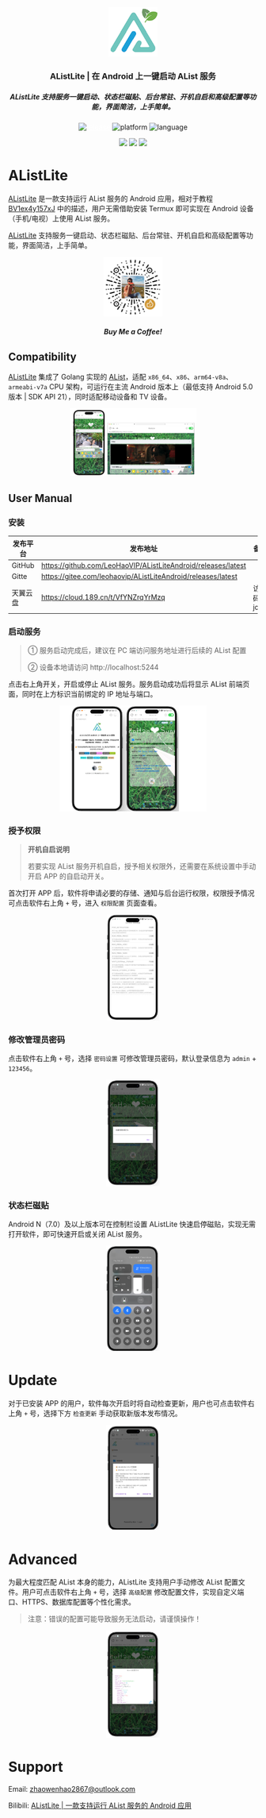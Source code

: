<p align="center"><a href="https://github.com/LeoHaoVIP/AListLiteAndroid" target="_blank" rel="noopener noreferrer"><img width="100" src="./README/ic_launcher.png" alt="yoga logo"></a></p>
<h3 align="center">AListLite | 在 Android 上一键启动 AList 服务</h3>
<h5 align="center">AListLite 支持服务一键启动、状态栏磁贴、后台常驻、开机自启和高级配置等功能，界面简洁，上手简单。</h5>
<p align="center">
    <a href="https://github.com/LeoHaoVIP/AListLiteAndroid/releases" style="color: white" target="_blank"
       rel="noopener noreferrer">
        <img alt="release" src="https://img.shields.io/github/v/release/LeoHaoVIP/AListLiteAndroid"/>
    </a>
    <img alt="platform" src="https://img.shields.io/badge/platform-android-f079f4.svg"/>
    <img alt="language" src="https://img.shields.io/badge/language-java|go-green.svg"/>
</p>
<p align="center">
    <a href="https://alist.nn.ci/zh/guide/drivers/common.html" style="color: white" target="_blank"
       rel="noopener noreferrer">
        <img src="https://img.shields.io/badge/挂载教程-338888.svg"/>
    </a>
    <a href="https://github.com/LeoHaoVIP/AListLiteAndroid/issues" style="color: white" target="_blank"
       rel="noopener noreferrer">
        <img src="https://img.shields.io/badge/问题反馈-00ccff.svg"/>
    </a>
    <a href="mailto:zhaowenhao2867@outlook.com" style="color: white" target="_blank"
       rel="noopener noreferrer">
        <img src="https://img.shields.io/badge/联系开发者-339966.svg"/>
    </a>
</p>


# AListLite

[AListLite](https://github.com/LeoHaoVIP/AListLiteAndroid) 是一款支持运行 AList 服务的 Android 应用，相对于教程 [BV1ex4y157xJ](https://www.bilibili.com/video/BV1ex4y157xJ) 中的描述，用户无需借助安装 Termux 即可实现在 Android 设备（手机/电视）上使用 AList 服务。

[AListLite](https://github.com/LeoHaoVIP/AListLiteAndroid) 支持服务一键启动、状态栏磁贴、后台常驻、开机自启和高级配置等功能，界面简洁，上手简单。

<p align="center"><img width="120" src="./README/rewardcode.png" alt="yoga logo"></p>
<h5 align="center">Buy Me a Coffee!</h5>

## Compatibility

[AListLite](https://github.com/LeoHaoVIP/AListLiteAndroid) 集成了 Golang 实现的 [AList](https://github.com/alist-org/alist)，适配 `x86_64`、`x86`、`arm64-v8a`、`armeabi-v7a` CPU 架构，可运行在主流 Android 版本上（最低支持 Android 5.0 版本 | SDK API 21），同时适配移动设备和 TV 设备。

<center class="half">
<img src="./README/demo-devices.png" alt="多设备演示" style="zoom:30%"/>
</center>



## User Manual

### 安装

| 发布平台 | 发布地址                                                     | 备注         |
| -------- | ------------------------------------------------------------ | ------------ |
| GitHub   | https://github.com/LeoHaoVIP/AListLiteAndroid/releases/latest |              |
| Gitte    | https://gitee.com/leohaovip/AListLiteAndroid/releases/latest |              |
| 天翼云盘 | https://cloud.189.cn/t/VfYNZrqYrMzq                          | 访问码：jc08 |

### 启动服务

> ① 服务启动完成后，建议在 PC 端访问服务地址进行后续的 AList 配置
>
> ② 设备本地请访问 http://localhost:5244

点击右上角开关，开启或停止 AList 服务。服务启动成功后将显示 AList 前端页面，同时在上方标识当前绑定的 IP 地址与端口。

<center class="half">
<img src="./README/main-page.png" alt="APP 主页面" style="zoom:30%"/>
</center>

### 授予权限

> **开机自启说明**
>
> 若要实现 AList 服务开机自启，授予相关权限外，还需要在系统设置中手动开启 APP 的自启动开关。

首次打开 APP 后，软件将申请必要的存储、通知与后台运行权限，权限授予情况可点击软件右上角 `+` 号，进入 `权限配置` 页面查看。

<center class="half">
<img src="./README/permission.png" alt="权限配置页面" style="zoom:30%"/>
</center>

### 修改管理员密码

点击软件右上角 `+` 号，选择 `密码设置` 可修改管理员密码，默认登录信息为 `admin` + `123456`。

<center class="half">
<img src="./README/password-page.png" alt="设定管理员密码" style="zoom:30%"/>
</center>

### 状态栏磁贴

Android N（7.0）及以上版本可在控制栏设置 AListLite 快速启停磁贴，实现无需打开软件，即可快速开启或关闭 AList 服务。

<center class="half">
<img src="./README/tile-service.png" alt="AList 服务磁贴" style="zoom:30%"/>
</center>

# Update

对于已安装 APP 的用户，软件每次开启时将自动检查更新，用户也可点击软件右上角 `+` 号，选择下方 `检查更新` 手动获取新版本发布情况。

<center class="half">
<img src="./README/update-page.png" alt="版本信息页面" style="zoom:30%"/>
</center>


# Advanced

为最大程度匹配 AList 本身的能力，AListLite 支持用户手动修改 AList 配置文件。用户可点击软件右上角 `+` 号，选择 `高级配置` 修改配置文件，实现自定义端口、HTTPS、数据库配置等个性化需求。

> 注意：错误的配置可能导致服务无法启动，请谨慎操作！

<center class="half">
<img src="./README/config-manage.png" alt="高级配置管理页面" style="zoom:30%"/>
</center>

# Support

Email: <zhaowenhao2867@outlook.com>

Bilibili: [AListLite | 一款支持运行 AList 服务的 Android 应用](https://www.bilibili.com/video/BV1PA4m1G7Ui)

